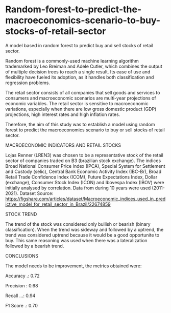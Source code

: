 # Random-forest-to-predict-the-macroeconomics-scenario-to-buy-stocks-of-retail-sector
A model based in random forest to predict buy and sell stocks of retail sector.

Random forest is a commonly-used machine learning algorithm trademarked by Leo Breiman and Adele Cutler, which combines the output of multiple decision trees to reach a single result. Its ease of use and flexibility have fueled its adoption, as it handles both classification and regression problems.

The retail sector consists of all companies that sell goods and services to consumers and macroeconomic scenarios are multi-year projections of economic variables. The retail sector is sensitive to macroeconomic variations, especially when there are low gross domestic product (GDP) projections, high interest rates and high inflation rates.

Therefore, the aim of this study was to establish a model using random forest to predict the macroeconomics scenario to buy or sell stocks of retail sector.

MACROECONOMIC INDICATORS AND RETAIL STOCKS

Lojas Renner (LREN3) was chosen to be a representative stock of the retail sector of companies traded on B3 (brazilian stock exchange). The indices Broad National Consumer Price Index (IPCA), Special System for Settlement and Custody (selic), Central Bank Economic Activity Index (IBC-Br), Broad Retail Trade Confidence Index (ICOM), Future Expectations Index, Dollar (exchange), Consumer Stock Index (ICON) and Ibovespa Index (IBOV) were initially analysed by correlation. Data from during 10 years were used (2011-2021). 
Dataset Source: https://figshare.com/articles/dataset/Macroeconomic_indices_used_in_predictive_model_for_retail_sector_in_Brazil/22674859 

STOCK TREND

The trend of the stock was considered only bullish or bearish (binary classification). When the trend was sideway and followed by a uptrend, the trend was considered uptrend because it would be a good opportunite to buy. This same reasoning was used when there was a lateralization followed by a bearish trend.

CONCLUSIONS

The model needs to be improvement, the metrics obtained were:

Accuracy .: 0.72

Precision : 0.68

Recall ...: 0.94

F1 Score .: 0.70
